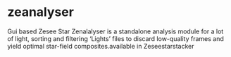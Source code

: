 # zeanalyser
Gui based Zesee Star Zenalalyser is a standalone analysis module for a lot of light, sorting and filtering ‘Lights’ files to discard low-quality frames and yield optimal star-field composites.available in Zeseestarstacker
